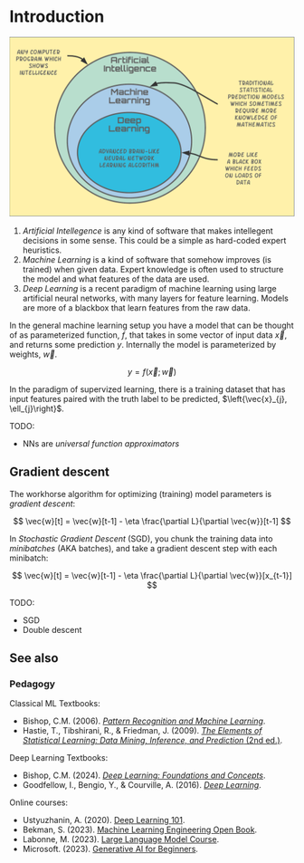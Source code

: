 # Introduction

![AI vs ML vs DL (source: [figshare](https://figshare.com/articles/figure/AI_vs_ML_vs_DL_Venn_Diagram_png/14915505))](img/AI_vs_ML_vs_DL_Venn_Diagram.png)

1. *Artificial Intellegence* is any kind of software that makes intellegent decisions in some sense. This could be a simple as hard-coded expert heuristics.
2. *Machine Learning* is a kind of software that somehow improves (is trained) when given data. Expert knowledge is often used to structure the model and what features of the data are used.
3. *Deep Learning* is a recent paradigm of machine learning using large artificial neural networks,
    with many layers for feature learning. Models are more of a blackbox that learn features from the raw data.

In the general machine learning setup you have a model that can be
thought of as parameterized function, $f$,
that takes in some vector of input data $\vec{x}$,
and returns some prediction $y$.
Internally the model is parameterized by weights, $\vec{w}$.

$$ y = f(\vec{x}; \vec{w}) $$

In the paradigm of supervized learning, there is a training dataset
that has input features paired with the truth label to be predicted, $\left{\vec{x}_{j}, \ell_{j}\right}$.

TODO:

-   NNs are *universal function approximators*


## Gradient descent

The workhorse algorithm for optimizing (training) model parameters is *gradient descent*:

$$ \vec{w}[t] = \vec{w}[t-1] - \eta \frac{\partial L}{\partial \vec{w}}[t-1] $$

In *Stochastic Gradient Descent* (SGD), you chunk the training data into *minibatches* (AKA batches),
and take a gradient descent step with each minibatch:

$$ \vec{w}[t] = \vec{w}[t-1] - \eta \frac{\partial L}{\partial \vec{w}}[x_{t-1}] $$

TODO:

-   SGD
-   Double descent


## See also

### Pedagogy

Classical ML Textbooks:

-   Bishop, C.M. (2006). [*Pattern Recognition and Machine Learning*](https://www.microsoft.com/en-us/research/uploads/prod/2006/01/Bishop-Pattern-Recognition-and-Machine-Learning-2006.pdf).
-   Hastie, T., Tibshirani, R., & Friedman, J. (2009). [*The Elements of Statistical Learning: Data Mining, Inference, and Prediction* (2nd ed.)](https://hastie.su.domains/Papers/ESLII.pdf).

Deep Learning Textbooks:

-   Bishop, C.M. (2024). [*Deep Learning: Foundations and Concepts*](https://www.bishopbook.com/).
-   Goodfellow, I., Bengio, Y., & Courville, A. (2016). [*Deep Learning*](http://www.deeplearningbook.org).

Online courses:

-   Ustyuzhanin, A. (2020). [Deep Learning 101](https://indico.cern.ch/event/882244/sessions/348901/attachments/2045473/3426793/day3_deep-learning-101.pdf).
-   Bekman, S. (2023). [Machine Learning Engineering Open Book](https://github.com/stas00/ml-engineering).
-   Labonne, M. (2023). [Large Language Model Course](https://github.com/mlabonne/llm-course).
-   Microsoft. (2023). [Generative AI for Beginners](https://github.com/microsoft/generative-ai-for-beginners).

